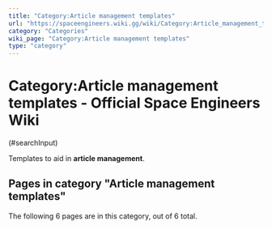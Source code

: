 ```yaml
---
title: "Category:Article management templates"
url: "https://spaceengineers.wiki.gg/wiki/Category:Article_management_templates"
category: "Categories"
wiki_page: "Category:Article management templates"
type: "category"
---
```


# Category:Article management templates - Official Space Engineers Wiki

(#searchInput)

Templates to aid in **article management**.

## Pages in category "Article management templates"

The following 6 pages are in this category, out of 6 total.